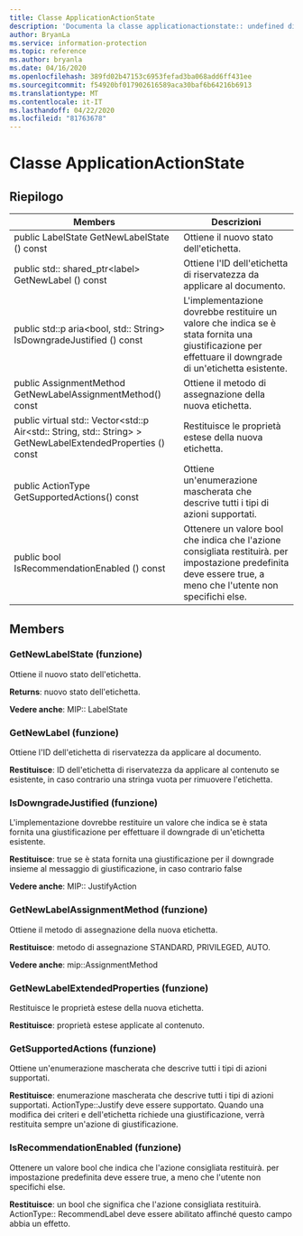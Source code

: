 ```yaml
---
title: Classe ApplicationActionState
description: 'Documenta la classe applicationactionstate:: undefined di Microsoft Information Protection (MIP) SDK.'
author: BryanLa
ms.service: information-protection
ms.topic: reference
ms.author: bryanla
ms.date: 04/16/2020
ms.openlocfilehash: 389fd02b47153c6953fefad3ba068add6ff431ee
ms.sourcegitcommit: f54920bf017902616589aca30baf6b64216b6913
ms.translationtype: MT
ms.contentlocale: it-IT
ms.lasthandoff: 04/22/2020
ms.locfileid: "81763678"
---
```

# <a name="class-applicationactionstate"></a>Classe ApplicationActionState 
  
## <a name="summary"></a>Riepilogo
 Members                        | Descrizioni                                
--------------------------------|---------------------------------------------
public LabelState GetNewLabelState () const  |  Ottiene il nuovo stato dell'etichetta.
public std:: shared_ptr\<label\> GetNewLabel () const  |  Ottiene l'ID dell'etichetta di riservatezza da applicare al documento.
public std::p aria\<bool, std:: String\> IsDowngradeJustified () const  |  L'implementazione dovrebbe restituire un valore che indica se è stata fornita una giustificazione per effettuare il downgrade di un'etichetta esistente.
public AssignmentMethod GetNewLabelAssignmentMethod() const  |  Ottiene il metodo di assegnazione della nuova etichetta.
public virtual std:: Vector\<std::p Air\<std:: String, std:: String\> \> GetNewLabelExtendedProperties () const  |  Restituisce le proprietà estese della nuova etichetta.
public ActionType GetSupportedActions() const  |  Ottiene un'enumerazione mascherata che descrive tutti i tipi di azioni supportati.
public bool IsRecommendationEnabled () const  |  Ottenere un valore bool che indica che l'azione consigliata restituirà. per impostazione predefinita deve essere true, a meno che l'utente non specifichi else.
  
## <a name="members"></a>Members
  
### <a name="getnewlabelstate-function"></a>GetNewLabelState (funzione)
Ottiene il nuovo stato dell'etichetta.

  
**Returns**: nuovo stato dell'etichetta. 
  
**Vedere anche**: MIP:: LabelState
  
### <a name="getnewlabel-function"></a>GetNewLabel (funzione)
Ottiene l'ID dell'etichetta di riservatezza da applicare al documento.

  
**Restituisce**: ID dell'etichetta di riservatezza da applicare al contenuto se esistente, in caso contrario una stringa vuota per rimuovere l'etichetta.
  
### <a name="isdowngradejustified-function"></a>IsDowngradeJustified (funzione)
L'implementazione dovrebbe restituire un valore che indica se è stata fornita una giustificazione per effettuare il downgrade di un'etichetta esistente.

  
**Restituisce**: true se è stata fornita una giustificazione per il downgrade insieme al messaggio di giustificazione, in caso contrario false 
  
**Vedere anche**: MIP:: JustifyAction
  
### <a name="getnewlabelassignmentmethod-function"></a>GetNewLabelAssignmentMethod (funzione)
Ottiene il metodo di assegnazione della nuova etichetta.

  
**Restituisce**: metodo di assegnazione STANDARD, PRIVILEGED, AUTO. 
  
**Vedere anche**: mip::AssignmentMethod
  
### <a name="getnewlabelextendedproperties-function"></a>GetNewLabelExtendedProperties (funzione)
Restituisce le proprietà estese della nuova etichetta.

  
**Restituisce**: proprietà estese applicate al contenuto.
  
### <a name="getsupportedactions-function"></a>GetSupportedActions (funzione)
Ottiene un'enumerazione mascherata che descrive tutti i tipi di azioni supportati.

  
**Restituisce**: enumerazione mascherata che descrive tutti i tipi di azioni supportati.
ActionType::Justify deve essere supportato. Quando una modifica dei criteri e dell'etichetta richiede una giustificazione, verrà restituita sempre un'azione di giustificazione.
  
### <a name="isrecommendationenabled-function"></a>IsRecommendationEnabled (funzione)
Ottenere un valore bool che indica che l'azione consigliata restituirà. per impostazione predefinita deve essere true, a meno che l'utente non specifichi else.

  
**Restituisce**: un bool che significa che l'azione consigliata restituirà.
ActionType:: RecommendLabel deve essere abilitato affinché questo campo abbia un effetto.